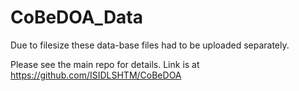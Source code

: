 # CoBeDOA_Data
 Due to filesize these data-base files had to be uploaded separately.

 Please see the main repo for details. Link is at https://github.com/ISIDLSHTM/CoBeDOA 

